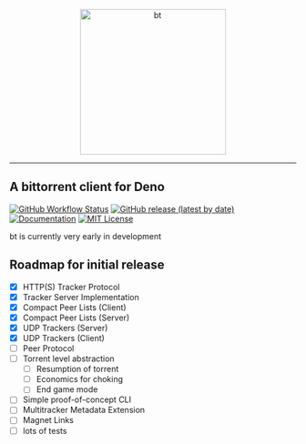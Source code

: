 <p align="center">
<img width="256" alt="bt" src="https://user-images.githubusercontent.com/15111129/83200372-2c6bce00-a111-11ea-88cc-6531d9d3d97d.png">
</p>
<hr>

## A bittorrent client for Deno
[![GitHub Workflow Status](https://img.shields.io/github/workflow/status/rclarey/bt/CI)](https://github.com/rclarey/bt/actions)
[![GitHub release (latest by date)](https://img.shields.io/github/v/release/rclarey/bt)](https://github.com/rclarey/bt/releases)
[![Documentation](https://doc.deno.land/badge.svg)](https://doc.deno.land/https/raw.githubusercontent.com/rclarey/bt/master/mod.ts)
[![MIT License](https://img.shields.io/github/license/rclarey/bt)](https://github.com/rclarey/bt/blob/master/LICENSE)

bt is currently very early in development

## Roadmap for initial release
- [X] HTTP(S) Tracker Protocol
- [X] Tracker Server Implementation
- [X] Compact Peer Lists (Client)
- [X] Compact Peer Lists (Server)
- [X] UDP Trackers (Server)
- [X] UDP Trackers (Client)
- [ ] Peer Protocol
- [ ] Torrent level abstraction
  - [ ] Resumption of torrent
  - [ ] Economics for choking
  - [ ] End game mode
- [ ] Simple proof-of-concept CLI
- [ ] Multitracker Metadata Extension
- [ ] Magnet Links
- [ ] lots of tests
